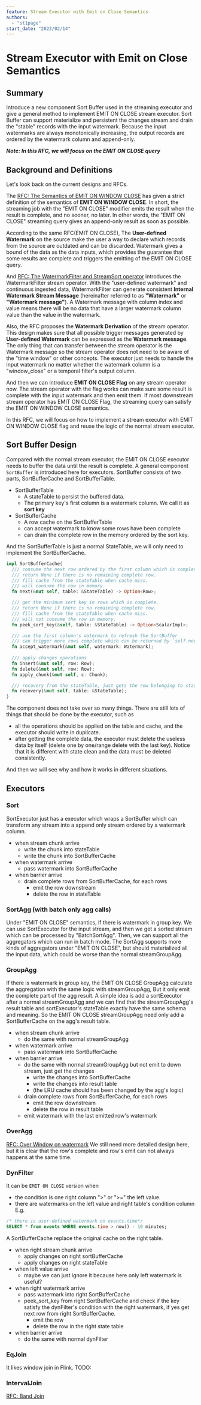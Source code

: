 ```yaml
---
feature: Stream Executor with Emit on Close Semantics
authors:
  - "st1page"
start_date: "2023/02/14"
---
```


# Stream Executor with Emit on Close Semantics 

## Summary

Introduce a new component Sort Buffer used in the streaming executor and give a general method to implement EMIT ON CLOSE stream executor. Sort Buffer can support materialize and persistent the changes stream and drain the "stable" records with the input watermark. Because the input watermarks are always monotonically increasing, the output records are ordered by the watermark column and append-only.

***Note: In this RFC, we will focus on the EMIT ON CLOSE query***

## Background and Definitions 
Let's look back on the current designs and RFCs. 

The [RFC: The Semantics of EMIT ON WINDOW CLOSE](https://github.com/risingwavelabs/rfcs/pull/30) has given a strict definition of the semantics of **EMIT ON WINDOW CLOSE**. In short, the streaming job with the "EMIT ON CLOSE" modifier emits the result when the result is complete, and no sooner, no later. In other words, the "EMIT ON CLOSE" streaming query gives an append-only result as soon as possible.

According to the same RFC(EMIT ON CLOSE), The **User-defined Watermark** on the source make the user a way to declare which records from the source are outdated and can be discarded. Watermark gives a bound of the data as the data inputs, which provides the guarantee that some results are complete and triggers the emitting of the EMIT ON CLOSE query.

And [RFC: The WatermarkFilter and StreamSort operator](https://github.com/risingwavelabs/rfcs/pull/2) introduces the WatermarkFilter stream operator. With the "user-defined watermark" and continuous ingested data, WatermarkFilter can generate consistent **Internal Watermark Stream Message** (hereinafter referred to as **"Watermark"** or **"Watermark message"**). A Watermark message with column index and value means there will be no data that have a larger watermark column value than the value in the watermark.

Also, the RFC proposes the **Watermark Derivation** of the stream operator. This design makes sure that all possible trigger messages generated by **User-defined Watermark** can be expressed as the **Watermark message**. The only thing that can transfer between
the stream operator is the Watermark message so the stream operator does not need to be aware of the "time window" or other concepts. The executor just needs to handle the input watermark no matter whether the watermark column is a "window_close" or a temporal filter's output column.

And then we can introduce **EMIT ON CLOSE Flag** on any stream operator now. The stream operator with the flag works can make sure some result is complete with the input watermark and then emit them. If most downstream stream operator has EMIT ON CLOSE Flag, the streaming query can satisfy the EMIT ON WINDOW CLOSE semantics. 

In this RFC, we will focus on how to implement a stream executor with EMIT ON WINDOW CLOSE flag and reuse the logic of the normal stream executor.

## Sort Buffer Design

Compared with the normal stream executor, the EMIT ON CLOSE executor needs to buffer the data until the result is complete. A general component `SortBuffer` is introduced here for executors. 
SortBuffer consists of two parts, SortBufferCache and SortBufferTable. 
- SortBufferTable
  - A stateTable to persist the buffered data. 
  - The primary key's first column is a watermark column. We call it as **sort key**
- SortBufferCache
  - A row cache on the SortBufferTable
  - can accept watermark to know some rows have been complete
  - can drain the complete row in the memory ordered by the sort key.

And the SortBufferTable is just a normal StateTable, we will only need to implement the SortBufferCache.
```rust 
impl SortBufferCache{
  /// consume the next row ordered by the first column which is complete.
  /// return None if there is no remaining complete row.
  /// fill cache from the stateTable when cache miss.
  /// will consume the row in memory.
  fn next(&mut self, table: &StateTable) -> Option<Row>;

  /// get the minimum sort key in rows which is complete.
  /// return None if there is no remaining complete row.
  /// fill cache from the stateTable when cache miss.
  /// will not consume the row in memory.
  fn peek_sort_key(&self, table: &StateTable) -> Option<ScalarImpl>;

  /// use the first column's watermark to refresh the SortBuffer
  /// can trigger more rows complete which can be returned by `self.next`
  fn accept_watermark(&mut self, watermark: Watermark);
  
  /// apply changes operations
  fn insert(&mut self, row: Row);
  fn delete(&mut self, row: Row);
  fn apply_chunk(&mut self, c: Chunk);

  /// recovery from the stateTable, just gets the row belonging to stateTable's vnode.
  fn recovery(&mut self, table: &StateTable);
}

```
The component does not take over so many things. There are still lots of things that should be done by the executor, such as
- all the operations should be applied on the table and cache, and the executor should write in duplicate. 
- after getting the complete data, the executor must delete the useless data by itself (delete one by one/range delete with the last key). Notice that it is different with state clean and the data must be deleted consistently.

And then we will see why and how it works in different situations.
## Executors
### Sort
  SortExecutor just has a executor which wraps a SortBuffer which can transform any stream into a append only stream ordered by a watermark column.
  - when stream chunk arrive
    - write the chunk into stateTable
    - write the chunk into SortBufferCache
  - when watermark arrive
    - pass watermark into SortBufferCache
  - when barrier arrive
    - drain complete rows from SortBufferCache, for each rows
      - emit the row downstream
      - delete the row in stateTable
### SortAgg (with batch only agg calls)
  Under "EMIT ON CLOSE" semantics, if there is watermark in group key. We can use SortExecutor for the input stream, and then we get a sorted stream which can be processed by "BatchSortAgg". Then, we can support all the aggregators which can run in batch mode.
  The SortAgg supports more kinds of aggregators under  "EMIT ON CLOSE", but should materialized all the input data, which could be worse than the normal streamGroupAgg.

### GroupAgg
  If there is watermark in group key, the EMIT ON CLOSE GroupAgg calculate the aggregation with the same logic with streamGroupAgg, But it only emit the complete part of the agg result. A simple idea is add a sortExecutor after a normal streamGroupAgg and we can find that the streamGroupAgg's result table and sortExecutor's stateTable exactly have the same schema and meaning. 
  So the EMIT ON CLOSE streamGroupAgg need only add a SortBufferCache on the agg's result table.
  - when stream chunk arrive
    - do the same with normal streamGroupAgg 
  - when watermark arrive
    - pass watermark into SortBufferCache
  - when barrier arrive
    - do the same with normal streamGroupAgg but not emit to down stream, just get the changes
      - write the changes into SortBufferCache
      - write the changes into result table
      - (the LRU cache should has been changed by the agg's logic)
    - drain complete rows from SortBufferCache, for each rows
      - emit the row downstream
      - delete the row in result table
    - emit watermark with the last emitted row's watermark

### OverAgg
[RFC: Over Window on watermark](https://github.com/risingwavelabs/rfcs/pull/8)
We still need more detailed design here, but it is clear that the row's complete and row's emit can not always happens at the same time. 

### DynFilter

It can be `EMIT ON CLOSE` version when
- the condition is one right column ">" or ">=" the left value.
- there are watermarks on the left value and right table's condition column
E.g.
```SQL
/* there is user-defined watermark on events.time*/
SELECT * from events WHERE events.time > now() - 10 minutes;
```
A SortBufferCache replace the original cache on the right table.
  - when right stream chunk arrive
    - apply changes on right sortBufferCache
    - apply changes on right stateTable 
  - when left value arrive
    - maybe we can just ignore it because here only left watermark is useful?
  - when right watermark arrive
    - pass watermark into right SortBufferCache
    - peek_sort_key from right SortBufferCache and check if the key satisfy the dynFilter's condition with the right watermark, if yes get next row from right SortBufferCache.
      - emit the row 
      - delete the row in the right state table
  - when barrier arrive
    - do the same with normal dynFilter

### EqJoin
It likes window join in Flink.
TODO:
### IntervalJoin
[RFC: Band Join](https://github.com/risingwavelabs/rfcs/pull/32)
